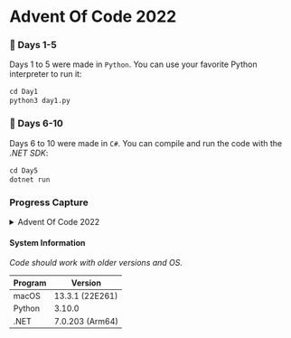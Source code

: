 # Advent Of Code 2022

### 🌟 Days 1-5
Days 1 to 5 were made in `Python`. You can use your favorite Python interpreter to run it:
```shell
cd Day1
python3 day1.py
```

### 🌟 Days 6-10
Days 6 to 10 were made in `C#`. You can compile and run the code with the _.NET SDK_:
```shell
cd Day5
dotnet run
```

### Progress Capture

<details>
  <summary>Advent Of Code 2022</summary>
  
  <img src="capture.png" alt="Capture" width="600">
  
</details>

#### System Information

_Code should work with older versions and OS._

| Program | Version |
| ---------------- | --- |
| macOS | 13.3.1 (22E261) |
| Python | 3.10.0 |
| .NET | 7.0.203 (Arm64) |
